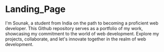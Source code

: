 # Landing_Page

I'm Sounak, a student from India on the path to becoming a proficient web developer. This Github repository serves as a portfolio of my work, showcasing my commitment to the world of web development. Explore my projects, collaborate, and let's innovate together in the realm of web development.